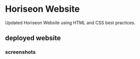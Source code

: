 # Horiseon Website 
Updated Horiseon Website using HTML and CSS best practices. 

  
  
## deployed website

### screenshots

